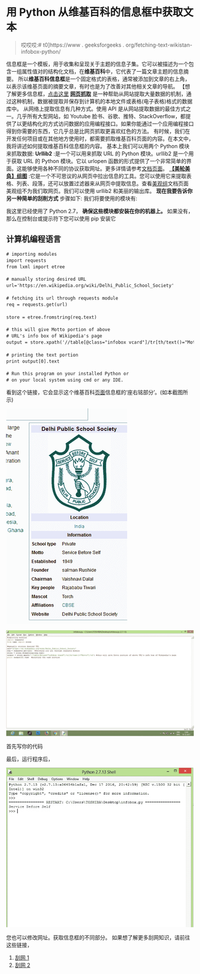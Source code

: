 # 用 Python 从维基百科的信息框中获取文本

> 哎哎哎:# t0]https://www . geeksforgeeks . org/fetching-text-wikistan-infobox-python/

信息框是一个模板，用于收集和呈现关于主题的信息子集。它可以被描述为一个包含一组属性值对的结构化文档，在**维基百科**中，它代表了一篇文章主题的信息摘要。
所以**维基百科信息框**是一个固定格式的表格，通常被添加到文章的右上角，以表示该维基页面的摘要文章，有时也是为了改善对其他相关文章的导航。
【想了解更多信息框，[点击这里](https://en.wikipedia.org/wiki/Help:Infobox)
[**网页抓取**](https://www.geeksforgeeks.org/implementing-web-scraping-python-beautiful-soup/) 是一种帮助从网站提取大量数据的机制，通过这种机制，数据被提取并保存到计算机的本地文件或表格(电子表格)格式的数据库中。
从网络上提取信息有几种方式。使用 API 是从网站提取数据的最佳方式之一。几乎所有大型网站，如 Youtube 脸书、谷歌、推特、StackOverflow，都提供了以更结构化的方式访问数据的应用编程接口。如果你能通过一个应用编程接口得到你需要的东西，它几乎总是比网页抓取更喜欢红色的方法。
有时候，我们在开发任何项目或在其他地方使用时，都需要抓取维基百科页面的内容。在本文中，我将讲述如何提取维基百科信息框的内容。
基本上我们可以用两个 Python 模块来抓取数据:
**Urllib2** :是一个可以用来抓取 URL 的 Python 模块。urllib2 是一个用于获取 URL 的 Python 模块。它以 urlopen 函数的形式提供了一个非常简单的界面。这能够使用各种不同的协议获取网址。更多详情请参考[文档页面](https://docs.python.org/2/library/urllib2.html)。
[**【美轮美奂】组图**](https://www.geeksforgeeks.org/implementing-web-scraping-python-beautiful-soup/) :它是一个不可思议的从网页中拉出信息的工具。您可以使用它来提取表格、列表、段落，还可以放置过滤器来从网页中提取信息。查看[美观组](https://www.crummy.com/software/BeautifulSoup/bs4/doc/)文档页面
美观组不为我们取网页。我们可以使用 urllib2 和美丽的输出库。
**现在我要告诉你另一种简单的刮削方式**
步骤如下:
我们将要使用的模块有:

我这里已经使用了 Python 2.7，
**确保这些模块都安装在你的机器上。**
如果没有，那么在控制台或提示符下您可以使用 pip
安装它

## 计算机编程语言

```html
# importing modules
import requests
from lxml import etree

# manually storing desired URL
url='https://en.wikipedia.org/wiki/Delhi_Public_School_Society'

# fetching its url through requests module  
req = requests.get(url) 

store = etree.fromstring(req.text)

# this will give Motto portion of above 
# URL's info box of Wikipedia's page
output = store.xpath('//table[@class="infobox vcard"]/tr[th/text()="Motto"]/td/i') 

# printing the text portion
print output[0].text  

# Run this program on your installed Python or 
# on your local system using cmd or any IDE.
```

看到这个链接，它会显示这个维基百科[页面](https://en.wikipedia.org/wiki/Delhi_Public_School_Society)信息框的‘座右铭部分’。(如本截图所示)

![](img/aa08fd08a193258347a7d1d728c6271e.png)

![Your browser is not supported.](img/e3e2affce33a5c8780b54af62b0cad95.png)

首先写你的代码

最后，运行程序后，

![](img/8f9371d242b3bd840abc27ad8db37240.png)

您也可以修改网址。获取信息框的不同部分。
如果想了解更多刮网知识，请前往这些链接，
1) [刮网 1](http://docs.python-guide.org/en/latest/scenarios/scrape/)
2) [刮网 2](https://www.safaribooksonline.com/library/view/web-scraping-with/9781491910283/ch01.html)